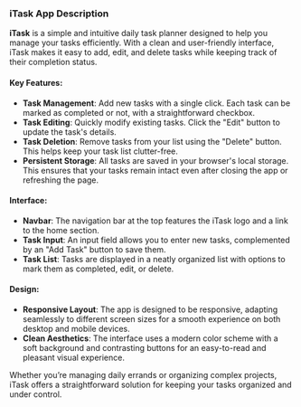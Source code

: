 ### iTask App Description

**iTask** is a simple and intuitive daily task planner designed to help you manage your tasks efficiently. With a clean and user-friendly interface, iTask makes it easy to add, edit, and delete tasks while keeping track of their completion status.

#### Key Features:
- **Task Management**: Add new tasks with a single click. Each task can be marked as completed or not, with a straightforward checkbox.
- **Task Editing**: Quickly modify existing tasks. Click the "Edit" button to update the task's details.
- **Task Deletion**: Remove tasks from your list using the "Delete" button. This helps keep your task list clutter-free.
- **Persistent Storage**: All tasks are saved in your browser's local storage. This ensures that your tasks remain intact even after closing the app or refreshing the page.

#### Interface:
- **Navbar**: The navigation bar at the top features the iTask logo and a link to the home section.
- **Task Input**: An input field allows you to enter new tasks, complemented by an "Add Task" button to save them.
- **Task List**: Tasks are displayed in a neatly organized list with options to mark them as completed, edit, or delete.

#### Design:
- **Responsive Layout**: The app is designed to be responsive, adapting seamlessly to different screen sizes for a smooth experience on both desktop and mobile devices.
- **Clean Aesthetics**: The interface uses a modern color scheme with a soft background and contrasting buttons for an easy-to-read and pleasant visual experience.

Whether you’re managing daily errands or organizing complex projects, iTask offers a straightforward solution for keeping your tasks organized and under control.
